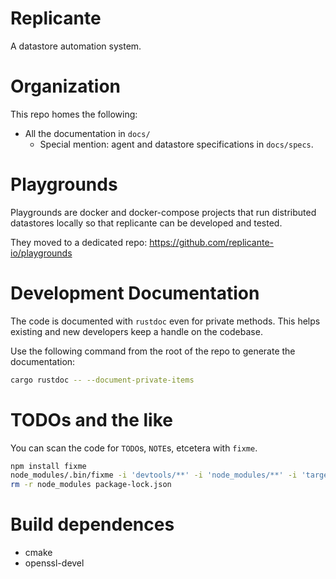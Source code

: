 Replicante
==========
A datastore automation system.


Organization
============
This repo homes the following:

  * All the documentation in `docs/`
    * Special mention: agent and datastore specifications in `docs/specs`.


Playgrounds
===========
Playgrounds are docker and docker-compose projects that run distributed
datastores locally so that replicante can be developed and tested.

They moved to a dedicated repo: https://github.com/replicante-io/playgrounds


Development Documentation
=========================
The code is documented with `rustdoc` even for private methods.
This helps existing and new developers keep a handle on the codebase.

Use the following command from the root of the repo to generate the documentation:
```bash
cargo rustdoc -- --document-private-items
```

TODOs and the like
==================
You can scan the code for `TODO`s, `NOTE`s, etcetera with `fixme`.

```bash
npm install fixme
node_modules/.bin/fixme -i 'devtools/**' -i 'node_modules/**' -i 'target/**' '**/*.rs'
rm -r node_modules package-lock.json
```


Build dependences
=================

  * cmake
  * openssl-devel
